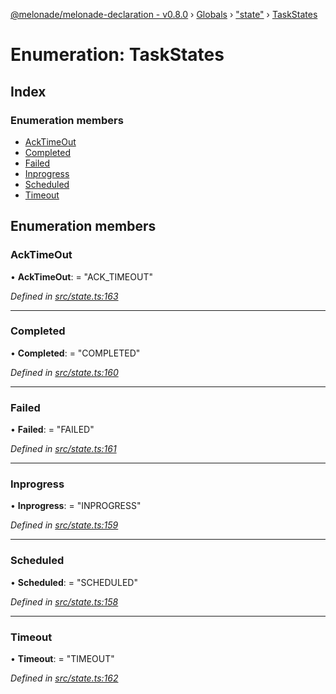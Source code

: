 [@melonade/melonade-declaration - v0.8.0](../README.md) › [Globals](../globals.md) › ["state"](../modules/_state_.md) › [TaskStates](_state_.taskstates.md)

# Enumeration: TaskStates

## Index

### Enumeration members

* [AckTimeOut](_state_.taskstates.md#acktimeout)
* [Completed](_state_.taskstates.md#completed)
* [Failed](_state_.taskstates.md#failed)
* [Inprogress](_state_.taskstates.md#inprogress)
* [Scheduled](_state_.taskstates.md#scheduled)
* [Timeout](_state_.taskstates.md#timeout)

## Enumeration members

###  AckTimeOut

• **AckTimeOut**: = "ACK_TIMEOUT"

*Defined in [src/state.ts:163](https://github.com/devit-tel/melonade-declaration/blob/f3ec67f/src/state.ts#L163)*

___

###  Completed

• **Completed**: = "COMPLETED"

*Defined in [src/state.ts:160](https://github.com/devit-tel/melonade-declaration/blob/f3ec67f/src/state.ts#L160)*

___

###  Failed

• **Failed**: = "FAILED"

*Defined in [src/state.ts:161](https://github.com/devit-tel/melonade-declaration/blob/f3ec67f/src/state.ts#L161)*

___

###  Inprogress

• **Inprogress**: = "INPROGRESS"

*Defined in [src/state.ts:159](https://github.com/devit-tel/melonade-declaration/blob/f3ec67f/src/state.ts#L159)*

___

###  Scheduled

• **Scheduled**: = "SCHEDULED"

*Defined in [src/state.ts:158](https://github.com/devit-tel/melonade-declaration/blob/f3ec67f/src/state.ts#L158)*

___

###  Timeout

• **Timeout**: = "TIMEOUT"

*Defined in [src/state.ts:162](https://github.com/devit-tel/melonade-declaration/blob/f3ec67f/src/state.ts#L162)*
